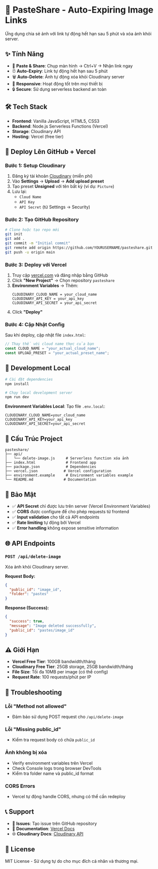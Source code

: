# 🚀 PasteShare - Auto-Expiring Image Links

Ứng dụng chia sẻ ảnh với link tự động hết hạn sau 5 phút và xóa ảnh khỏi server.

## ✨ Tính Năng

- 📸 **Paste & Share**: Chụp màn hình → Ctrl+V → Nhận link ngay
- ⏰ **Auto-Expiry**: Link tự động hết hạn sau 5 phút  
- 🗑️ **Auto-Delete**: Ảnh tự động xóa khỏi Cloudinary server
- 📱 **Responsive**: Hoạt động tốt trên mọi thiết bị
- 🔒 **Secure**: Sử dụng serverless backend an toàn

## 🛠️ Tech Stack

- **Frontend**: Vanilla JavaScript, HTML5, CSS3
- **Backend**: Node.js Serverless Functions (Vercel)
- **Storage**: Cloudinary API
- **Hosting**: Vercel (free tier)

## 🚀 Deploy Lên GitHub + Vercel

### Bước 1: Setup Cloudinary

1. Đăng ký tài khoản [Cloudinary](https://cloudinary.com) (miễn phí)
2. Vào **Settings** → **Upload** → **Add upload preset**
3. Tạo preset **Unsigned** với tên bất kỳ (ví dụ: `Picture`)
4. Lưu lại:
   - `Cloud Name` 
   - `API Key`
   - `API Secret` (từ Settings → Security)

### Bước 2: Tạo GitHub Repository

```bash
# Clone hoặc tạo repo mới
git init
git add .
git commit -m "Initial commit"
git remote add origin https://github.com/YOURUSERNAME/pasteshare.git
git push -u origin main
```

### Bước 3: Deploy với Vercel

1. Truy cập [vercel.com](https://vercel.com) và đăng nhập bằng GitHub
2. Click **"New Project"** → Chọn repository `pasteshare`
3. **Environment Variables** → Thêm:
   ```
   CLOUDINARY_CLOUD_NAME = your_cloud_name
   CLOUDINARY_API_KEY = your_api_key  
   CLOUDINARY_API_SECRET = your_api_secret
   ```
4. Click **"Deploy"**

### Bước 4: Cập Nhật Config

Sau khi deploy, cập nhật file `index.html`:

```javascript
// Thay thế với cloud name thực của bạn
const CLOUD_NAME = "your_actual_cloud_name";
const UPLOAD_PRESET = "your_actual_preset_name";
```

## 🔧 Development Local

```bash
# Cài đặt dependencies
npm install

# Chạy local development server
npm run dev
```

**Environment Variables Local**: Tạo file `.env.local`:
```
CLOUDINARY_CLOUD_NAME=your_cloud_name
CLOUDINARY_API_KEY=your_api_key
CLOUDINARY_API_SECRET=your_api_secret
```

## 📁 Cấu Trúc Project

```
pasteshare/
├── api/
│   └── delete-image.js     # Serverless function xóa ảnh
├── index.html              # Frontend app
├── package.json            # Dependencies
├── vercel.json            # Vercel configuration
├── environment.example     # Environment variables example
└── README.md              # Documentation
```

## 🔐 Bảo Mật

- ✅ **API Secret** chỉ được lưu trên server (Vercel Environment Variables)
- ✅ **CORS** được configure để cho phép requests từ frontend
- ✅ **Input validation** cho tất cả API endpoints
- ✅ **Rate limiting** tự động bởi Vercel
- ✅ **Error handling** không expose sensitive information

## 🌐 API Endpoints

### `POST /api/delete-image`

Xóa ảnh khỏi Cloudinary server.

**Request Body:**
```json
{
  "public_id": "image_id",
  "folder": "pastes"
}
```

**Response (Success):**
```json
{
  "success": true,
  "message": "Image deleted successfully",
  "public_id": "pastes/image_id"
}
```

## ⚠️ Giới Hạn

- **Vercel Free Tier**: 100GB bandwidth/tháng
- **Cloudinary Free Tier**: 25GB storage, 25GB bandwidth/tháng
- **File Size**: Tối đa 10MB per image (có thể config)
- **Request Rate**: 100 requests/phút per IP

## 🐛 Troubleshooting

### Lỗi "Method not allowed"
- Đảm bảo sử dụng POST request cho `/api/delete-image`

### Lỗi "Missing public_id"  
- Kiểm tra request body có chứa `public_id`

### Ảnh không bị xóa
- Verify environment variables trên Vercel
- Check Console logs trong browser DevTools
- Kiểm tra folder name và public_id format

### CORS Errors
- Vercel tự động handle CORS, nhưng có thể cần redeploy

## 📞 Support

- 📧 **Issues**: Tạo issue trên GitHub repository
- 📖 **Documentation**: [Vercel Docs](https://vercel.com/docs)
- 🌐 **Cloudinary Docs**: [Cloudinary API](https://cloudinary.com/documentation)

## 📄 License

MIT License - Sử dụng tự do cho mục đích cá nhân và thương mại.
